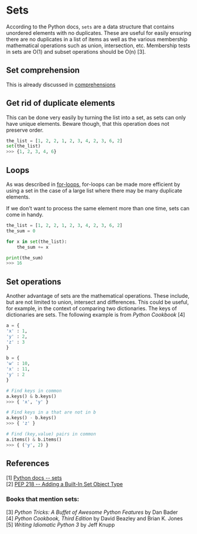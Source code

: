# Sets
According to the Python docs, `sets` are a data structure that contains unordered elements with no duplicates. These are useful for easily ensuring there are no duplicates in a list of items as well as the various membership mathematical operations such as union, intersection, etc. Membership tests in sets are O(1) and subset operations should be O(n) [3].

## Set comprehension
This is already discussed in [comprehensions](comprehensions.md)

## Get rid of duplicate elements
This can be done very easily by turning the list into a set, as sets can only have unique elements. Beware though, that this operation does not preserve order.

```py
the_list = [1, 2, 2, 1, 2, 3, 4, 2, 3, 6, 2]
set(the_list)
>>> {1, 2, 3, 4, 6}
```

## Loops
As was described in [for-loops](forloops.md), for-loops can be made more efficient by using a set in the case of a large list where there may be many duplicate elements. 

If we don't want to process the same element more than one time, sets can come in handy. 

```py
the_list = [1, 2, 2, 1, 2, 3, 4, 2, 3, 6, 2]
the_sum = 0

for x in set(the_list):
    the_sum += x

print(the_sum)
>>> 16

```

## Set operations
Another advantage of sets are the mathematical operations. These include, but are not limited to union, intersect and differences. This could be useful, for example, in the context of comparing two dictionaries. The keys of dictionaries are sets. The following example is from *Python Cookbook* [4]

```py
a = {
'x' : 1,
'y' : 2,
'z' : 3
}

b = {
'w' : 10,
'x' : 11,
'y' : 2
}

# Find keys in common
a.keys() & b.keys()
>>> { 'x', 'y' }

# Find keys in a that are not in b
a.keys() - b.keys()
>>> { 'z' }

# Find (key,value) pairs in common
a.items() & b.items() 
>>> { ('y', 2) }
```

## References
[1] [Python docs -- sets](https://docs.python.org/3/tutorial/datastructures.html#sets)  
[2] [PEP 218 -- Adding a Built-In Set Object Type
](https://www.python.org/dev/peps/pep-0218/)

### Books that mention sets:
[3] *Python Tricks: A Buffet of Awesome Python Features* by Dan Bader  
[4] *Python Cookbook, Third Edition* by David Beazley and Brian K. Jones  
[5] *Writing Idiomatic Python 3* by Jeff Knupp  

